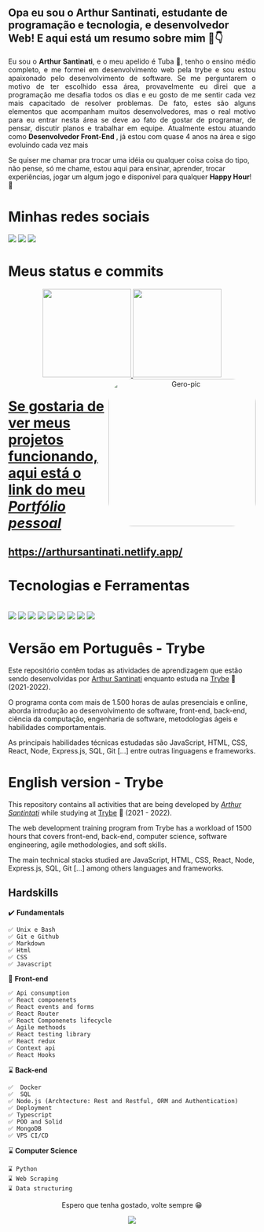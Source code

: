 ## Opa eu sou o Arthur Santinati, estudante de programação e tecnologia, e desenvolvedor Web! E aqui está um resumo sobre mim 👋👇

<div align="justify">
  Eu sou o <strong>Arthur Santinati</strong>, e o meu apelido é Tuba 🦈, tenho o ensino médio completo, e me formei em desenvolvimento web pela trybe e sou estou apaixonado pelo desenvolvimento de software. Se me perguntarem o motivo de ter escolhido essa área, provavelmente eu direi que a programação me desafia todos os dias e eu gosto de me sentir cada vez mais capacitado de resolver problemas. De fato, estes são alguns elementos que acompanham muitos desenvolvedores, mas o real motivo para eu entrar nesta área se deve ao fato de gostar de programar, de pensar, discutir planos e trabalhar em equipe.
Atualmente estou atuando como <strong> Desenvolvedor Front-End </strong>, já estou com quase 4 anos na área e sigo evoluindo cada vez mais
 </div>

Se quiser me chamar pra trocar uma idéia ou qualquer coisa coisa do tipo, não pense, só me chame, estou aqui para ensinar, aprender, trocar experiências, jogar um algum jogo e disponível para qualquer <strong>Happy Hour</strong>!🎉

  # Minhas redes sociais
 
<div> 
  <a href="https://www.linkedin.com/in/arthur-santinati/" target="_blank"><img src="https://img.shields.io/badge/-My LinkedIn-%230077B5?style=for-the-badge&logo=linkedin&logoColor=white" target="_blank"></a> 
  <a href="mailto:arthursantinati02@outlook.com" target="_blank"><img src="https://img.shields.io/badge/My Email-0078D4?style=for-the-badge&logo=microsoft-outlook&logoColor=white" target="_blank"></a> 
  <a href="https://api.whatsapp.com/send?phone=5519999913640&text=Ol%C3%A1,%20Arthur!%20" target="_blank"><img src="https://img.shields.io/badge/-My Whatsapp-%2362C829?style=for-the-badge&logo=whatsapp&logoColor=white" target="_blank"></a>
  

  
 # Meus status e commits
<div align="center">
  <a href="https://github.com/Arthur-Santinati">
  <img height="180em" src="https://github-readme-stats.vercel.app/api?username=Arthur-Santinati&show_icons=true&theme=dark&include_all_commits=true&count_private=true"/>
  <img height="180em" src="https://github-readme-stats.vercel.app/api/top-langs/?username=Arthur-Santinati&layout=compact&langs_count=7&theme=dark"/>
    <img height="300px" align="right" alt="Gero-pic" height="160" style="border-radius:50px;" src="https://i.picasion.com/pic92/73d5a389adc00b40cf0df8e5cd4bff8e.gif?">
</div>
 
  
  # Se gostaria de ver meus projetos funcionando, aqui está o link do meu _Portfólio pessoal_
  ## https://arthursantinati.netlify.app/
  
# Tecnologias e Ferramentas

<div style="display: inline_block"><br>
  <img src="https://img.shields.io/badge/JavaScript-F7DF1E?style=for-the-badge&logo=javascript&logoColor=black">
  <img src="https://img.shields.io/badge/HTML5-E34F26?style=for-the-badge&logo=html5&logoColor=white">
  <img src="https://img.shields.io/badge/Jest-F7DF1E?style=for-the-badge&logo=jest&logoColor=black">
  <img src="https://img.shields.io/badge/CSS3-1572B6?style=for-the-badge&logo=css3&logoColor=white">
  <img src="https://img.shields.io/badge/React-20232A?style=for-the-badge&logo=react&logoColor=61DAFB">
    <img src="https://img.shields.io/badge/Chai-F7DF1E?style=for-the-badge&logo=chai&logoColor=black">
  <img src="https://img.shields.io/badge/Redux-593D88?style=for-the-badge&logo=redux&logoColor=white">
  <img src="https://img.shields.io/badge/React_Router-CA4245?style=for-the-badge&logo=react-router&logoColor=white">
  <img src="https://img.shields.io/badge/Git-E34F26?style=for-the-badge&logo=git&logoColor=white">
<!--   <img src="https://img.shields.io/badge/Python-3776AB?style=for-the-badge&logo=python&logoColor=white"> -->
</p>
</div>
   
# Versão em Português - Trybe

Este repositório contêm todas as atividades de aprendizagem que estão sendo desenvolvidas por [Arthur Santinati](https://www.linkedin.com/in/arthur-santinati/) enquanto estuda na [Trybe](https://www.betrybe.com/) :rocket: (2021-2022).

O programa conta com mais de 1.500 horas de aulas presenciais e online, aborda introdução ao desenvolvimento de software, front-end, back-end, ciência da computação, engenharia de software, metodologias ágeis e habilidades comportamentais.

As principais habilidades técnicas estudadas são JavaScript, HTML, CSS, React, Node, Express.js, SQL, Git [...] entre outras linguagens e frameworks.

# English version - Trybe

This repository contains all activities that are being developed by _[Arthur Santintati](https://www.linkedin.com/in/arthur-santinati/)_ while studying at [Trybe](https://www.betrybe.com/) 🚀 (2021 - 2022).

The web development training program from Trybe has a workload of 1500 hours that covers front-end, back-end, computer science, software engineering, agile methodologies, and soft skills.

The main technical stacks studied are JavaScript, HTML, CSS, React, Node, Express.js, SQL, Git [...] among others languages and frameworks.
  
<div>
  
 ## Hardskills

✔️   **Fundamentals**

 ```
 ✅ Unix e Bash 
 ✅ Git e Github
 ✅ Markdown  
 ✅ Html
 ✅ CSS 
 ✅ Javascript
 ```


🔵 **Front-end**

 ```
 ✅ Api consumption
 ✅ React componenets
 ✅ React events and forms
 ✅ React Router
 ✅ React Componenets lifecycle
 ✅ Agile methoods
 ✅ React testing library
 ✅ React redux
 ✅ Context api
 ✅ React Hooks
 ```

⌛ **Back-end**

 ```
 ✅  Docker
 ✅  SQL
 ✅ Node.js (Archtecture: Rest and Restful, ORM and Authentication)
 ✅ Deployment
 ✅ Typescript
 ✅ POO and Solid 
 ✅ MongoDB
 ✅ VPS CI/CD
 ```


⌛ **Computer Science**

 ```
 ⌛ Python
 ⌛ Web Scraping 
 ⌛ Data structuring  
 ```


</div>
<p align="center">Espero que tenha gostado, volte sempre 😁</p>
<p align="center">   <img alingn="center" src="https://profile-counter.glitch.me/Arthur-Santinati/count.svg" /></p>
